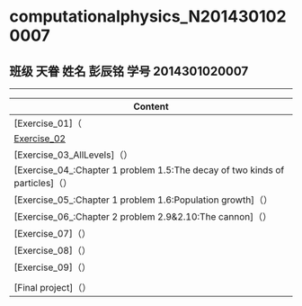 # computationalphysics_N2014301020007
## 班级 天眷   姓名 彭辰铭  学号 2014301020007
***
|   Content                                                                         |
|-----------------------------------------------------------------------------------|
|[Exercise_01]（       |
|[Exercise_02](https://github.com/Damonphysics/computationalphysics_N2014301020007/blob/master/EXERCISE_02)       |
|[Exercise_03_AllLevels]（）   |
|[Exercise_04_:Chapter 1 problem 1.5:The decay of two kinds of particles]（）      |
|[Exercise_05_:Chapter 1 problem 1.6:Population growth]（）      |
|[Exercise_06_:Chapter 2 problem 2.9&2.10:The cannon]（）      |
|[Exercise_07]（）      |
|[Exercise_08]（）      |
|[Exercise_09]（）      |
|                         |
|[Final project]（）|
